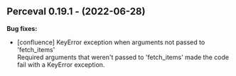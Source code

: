 ## Perceval 0.19.1 - (2022-06-28)

**Bug fixes:**

 * [confluence] KeyError exception when arguments not passed to 'fetch_items'\
   Required arguments that weren't passed to 'fetch_items' made the code
   fail with a KeyError exception.

